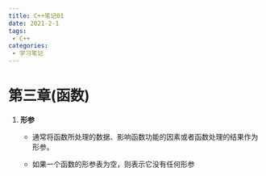 ```yaml
---
title: C++笔记01
date: 2021-2-1
tags:
 - C++
categories:
 - 学习笔记
---
```


# 第三章(函数)

1. **形参**

   - 通常将函数所处理的数据、影响函数功能的因素或者函数处理的结果作为形参。

   - 如果一个函数的形参表为空，则表示它没有任何形参

     


